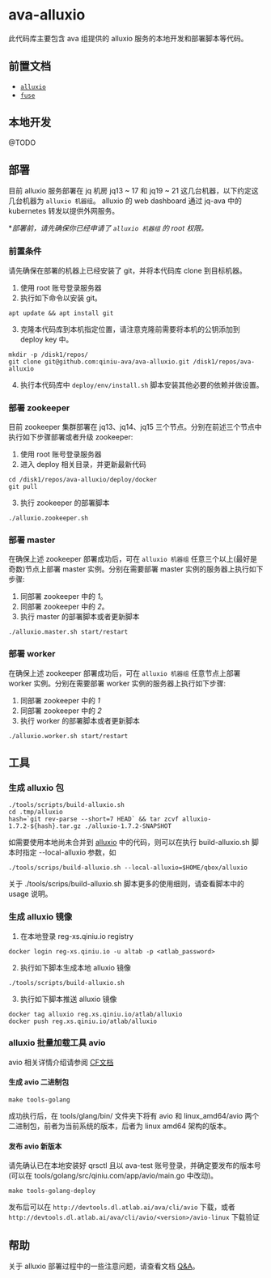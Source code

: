 # ava-alluxio

此代码库主要包含 ava 组提供的 alluxio 服务的本地开发和部署脚本等代码。

## 前置文档

  * [`alluxio`](https://www.alluxio.org/docs/1.7/en/index.html)
  * [`fuse`](https://github.com/libfuse/libfuse/tree/master/doc)

## 本地开发

@TODO

## 部署

目前 alluxio 服务部署在 jq 机房 jq13 ~ 17 和 jq19 ~ 21 这几台机器，以下约定这几台机器为 `alluxio 机器组`。 alluxio 的 web dashboard 通过 jq-ava 中的 kubernetes 转发以提供外网服务。

**部署前，请先确保你已经申请了 `alluxio 机器组` 的 root 权限。*

### 前置条件

请先确保在部署的机器上已经安装了 git，并将本代码库 clone 到目标机器。
1. 使用 root 账号登录服务器
2. 执行如下命令以安装 git。
```shell
apt update && apt install git
```
3. 克隆本代码库到本机指定位置，请注意克隆前需要将本机的公钥添加到 deploy key 中。
```shell
mkdir -p /disk1/repos/
git clone git@github.com:qiniu-ava/ava-alluxio.git /disk1/repos/ava-alluxio
```
4. 执行本代码库中 `deploy/env/install.sh` 脚本安装其他必要的依赖并做设置。


### 部署 zookeeper

目前 zookeeper 集群部署在 jq13、jq14、jq15 三个节点。分别在前述三个节点中执行如下步骤部署或者升级 zookeeper:
1. 使用 root 账号登录服务器
2. 进入 deploy 相关目录，并更新最新代码
```shell
cd /disk1/repos/ava-alluxio/deploy/docker
git pull
```
3. 执行 zookeeper 的部署脚本
```shell
./alluxio.zookeeper.sh
```

### 部署 master

在确保上述 zookeeper 部署成功后，可在 `alluxio 机器组` 任意三个以上(最好是奇数)节点上部署 master 实例。分别在需要部署 master 实例的服务器上执行如下步骤:
1. 同部署 zookeeper 中的 *1*。
2. 同部署 zookeeper 中的 *2*。
3. 执行 master 的部署脚本或者更新脚本
```shell
./alluxio.master.sh start/restart
```

### 部署 worker

在确保上述 zookeeper 部署成功后，可在 `alluxio 机器组` 任意节点上部署 worker 实例。分别在需要部署 worker 实例的服务器上执行如下步骤:
1. 同部署 zookeeper 中的 *1*
2. 同部署 zookeeper 中的 *2*
3. 执行 worker 的部署脚本或者更新脚本
```shell
./alluxio.worker.sh start/restart
```

## 工具

### 生成 alluxio 包

```shell
./tools/scripts/build-alluxio.sh
cd .tmp/alluxio
hash=`git rev-parse --short=7 HEAD` && tar zcvf alluxio-1.7.2-${hash}.tar.gz ./alluxio-1.7.2-SNAPSHOT
```

如需要使用本地尚未合并到 [alluxio](github.com/qiniu-ava/alluxio) 中的代码，则可以在执行 build-alluxio.sh 脚本时指定 --local-alluxio 参数，如
```shell
./tools/scrips/build-alluxio.sh --local-alluxio=$HOME/qbox/alluxio
```
关于 ./tools/scrips/build-alluxio.sh 脚本更多的使用细则，请查看脚本中的 usage 说明。

### 生成 alluxio 镜像

1. 在本地登录 reg-xs.qiniu.io registry
``` shell
docker login reg-xs.qiniu.io -u altab -p <atlab_password>
```

2. 执行如下脚本生成本地 alluxio 镜像
```shell
./tools/scripts/build-alluxio.sh
```

3. 执行如下脚本推送 alluxio 镜像

```shell
docker tag alluxio reg.xs.qiniu.io/atlab/alluxio
docker push reg.xs.qiniu.io/atlab/alluxio
```

### alluxio 批量加载工具 avio

avio 相关详情介绍请参阅 [CF文档](https://cf.qiniu.io/pages/viewpage.action?pageId=81986327)


#### 生成 avio 二进制包

``` shell
make tools-golang
```
成功执行后，在 tools/glang/bin/ 文件夹下将有 avio 和 linux_amd64/avio 两个二进制包，前者为当前系统的版本，后者为 linux amd64 架构的版本。

#### 发布 avio 新版本

请先确认已在本地安装好 qrsctl 且以 ava-test 账号登录，并确定要发布的版本号(可以在 tools/golang/src/qiniu.com/app/avio/main.go 中改动)。

``` shell
make tools-golang-deploy
```
发布后可以在 `http://devtools.dl.atlab.ai/ava/cli/avio` 下载，或者 `http://devtools.dl.atlab.ai/ava/cli/avio/<version>/avio-linux` 下载验证


## 帮助

关于 alluxio 部署过程中的一些注意问题，请查看文档 [Q&A](https://github.com/qiniu-ava/ava-alluxio/blob/develop/questions.md)。
